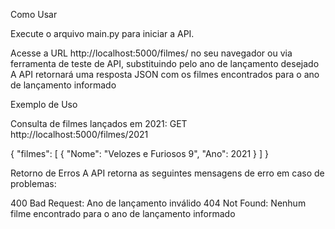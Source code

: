 Como Usar

Execute o arquivo main.py para iniciar a API.

Acesse a URL http://localhost:5000/filmes/<ano> no seu navegador ou via ferramenta de teste de API, substituindo <ano> pelo ano de lançamento desejado
A API retornará uma resposta JSON com os filmes encontrados para o ano de lançamento informado

Exemplo de Uso

Consulta de filmes lançados em 2021: 
GET http://localhost:5000/filmes/2021

{
  "filmes": [
    {
      "Nome": "Velozes e Furiosos 9",
      "Ano": 2021
    }
  ]
}

Retorno de Erros
A API retorna as seguintes mensagens de erro em caso de problemas:

400 Bad Request: Ano de lançamento inválido
404 Not Found: Nenhum filme encontrado para o ano de lançamento informado
